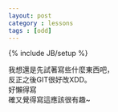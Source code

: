```yaml
---
layout: post
category : lessons
tags : [odd]
---
```

{% include JB/setup %}

我想還是先試著寫些什麼東西吧，  
反正之後GIT很好改XDD。  
好懶得寫  
確又覺得寫這應該很有趣~  